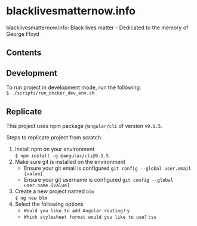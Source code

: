# blacklivesmatternow.info
blacklivesmatternow.info: Black lives matter - Dedicated to the memory of George Floyd


## Contents


## Development
To run project in development mode, run the following:  
`$ ./scripts/run_docker_dev_env.sh`

## Replicate
This project uses npm package `@angular/cli` of version `v9.1.5`.

Steps to replicate project from scratch:

1. Install npm on your environment  
`$ npm install -g @angular/cli@9.1.5`  
2. Make sure git is installed on the environment
    * Ensure your git email is configured `git config --global user.email [value]`
    * Ensure your git username is configured `git config --global user.name [value]`
3. Create a new project named `blm`  
`$ ng new blm`  
4. Select the following options
    * `Would you like to add Angular routing?` `y`
    * `Which stylesheet format would you like to use?` `css`
